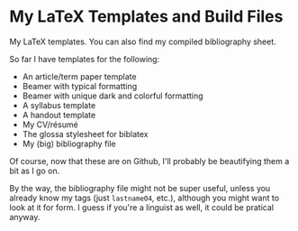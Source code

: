 # My LaTeX Templates and Build Files

My LaTeX templates. You can also find my compiled bibliography sheet.

So far I have templates for the following:
+ An article/term paper template
+ Beamer with typical formatting
+ Beamer with unique dark and colorful formatting
+ A syllabus template
+ A handout template
+ My CV/résumé
+ The glossa stylesheet for biblatex
+ My (big) bibliography file


Of course, now that these are on Github, I'll probably be beautifying them a bit as I go on.

By the way, the bibliography file might not be super useful, unless you already know my tags (just `lastname04`, etc.), although you might want to look at it for form. I guess if you're a linguist as well, it could be pratical anyway.
